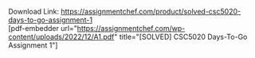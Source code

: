 Download Link: https://assignmentchef.com/product/solved-csc5020-days-to-go-assignment-1
<br>
[pdf-embedder url="https://assignmentchef.com/wp-content/uploads/2022/12/A1.pdf" title="[SOLVED] CSC5020 Days-To-Go Assignment 1"]